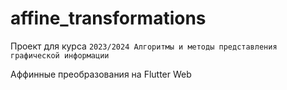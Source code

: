 # affine_transformations

Проект для курса `2023/2024 Алгоритмы и методы представления графической информации`

Аффинные преобразования на Flutter Web

